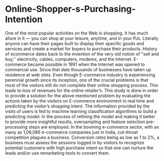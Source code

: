 # Online-Shopper-s-Purchasing-Intention
One of the most popular activities on the Web is shopping. It has much allure in it — you can shop at your leisure, anytime, and in your PJs. Literally anyone can have their pages built to display their specific goods and services and create a market for buyers to purchase their products. History of ecommerce dates back to the invention of the very old notion of "sell and buy,'' electricity, cables, computers, modems, and the Internet. E-commerce became possible in 1991 when the Internet was opened to commercial use. Since that date thousands of businesses have taken up residence at web sites. Even though E-commerce industry is experiencing perennial growth since its inception, one of the crucial problems is that most of the visitors still do not complete their online shopping process. This leads to loss of revenues for the online retailer’s. This study is done in order to provide a solution for the above mentioned problem by evaluating the actions taken by the visitors on E-commerce environment in real time and predicting the visitor’s shopping intent. The information provided by the visits of users is fed to machine learning classification algorithms to build a predicting model. In the process of refining the model and making it better to provide more insightful results, oversampling and feature selection pre-processing steps are employed. In the booming e-commerce sector, with as many as 1,06,086 e-commerce companies just in India, cut-throat competition plagues a business. Conversion rates being as low as 1 to 2%, a business must assess the sessions logged in by visitors to recognize potential customers with high purchase intent so that one can nurture the leads and/or use remarketing tools to convert them.
